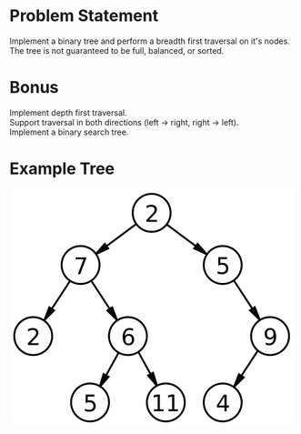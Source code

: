 # Problem Statement

Implement a binary tree and perform a breadth first traversal on it's nodes.  
The tree is not guaranteed to be full, balanced, or sorted.

# Bonus

Implement depth first traversal.  
Support traversal in both directions (left -> right, right -> left).  
Implement a binary search tree.

# Example Tree

![binary tree](./binary-tree.png)
